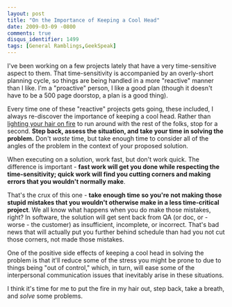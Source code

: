 ```yaml
---
layout: post
title: "On the Importance of Keeping a Cool Head"
date: 2009-03-09 -0800
comments: true
disqus_identifier: 1499
tags: [General Ramblings,GeekSpeak]
---
```

I've been working on a few projects lately that have a very
time-sensitive aspect to them. That time-sensitivity is accompanied by
an overly-short planning cycle, so things are being handled in a more
"reactive" manner than I like. I'm a "proactive" person, I like a good
plan (though it doesn't have to be a 500 page doorstop, a plan is a good
thing).

Every time one of these "reactive" projects gets going, these included,
I always re-discover the importance of keeping a cool head. Rather than
[lighting your hair on
fire](http://www.phrases.org.uk/bulletin_board/30/messages/1650.html) to
run around with the rest of the folks, stop for a second. **Step back,
assess the situation, and take your time in solving the problem.** Don't
*waste* time, but take enough time to consider all of the angles of the
problem in the context of your proposed solution.

When executing on a solution, work fast, but don't work quick. The
difference is important - **fast work will get you done while respecting
the time-sensitivity; quick work will find you cutting corners and
making errors that you wouldn't normally make**.

That's the crux of this one - **take enough time so you're not making
those stupid mistakes that you wouldn't otherwise make in a less
time-critical project**. We all know what happens when you do make those
mistakes, right? In software, the solution will get sent back from QA
(or doc, or - worse - the customer) as insufficient, incomplete, or
incorrect. That's bad news that will actually put you further behind
schedule than had you not cut those corners, not made those mistakes.

One of the positive side effects of keeping a cool head in solving the
problem is that it'll reduce some of the stress you might be prone to
due to things being "out of control," which, in turn, will ease some of
the interpersonal communication issues that inevitably arise in these
situations.

I think it's time for me to put the fire in my hair out, step back, take
a breath, and *solve* some problems.
